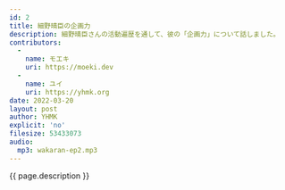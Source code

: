 ```yaml
---
id: 2
title: 細野晴臣の企画力
description: 細野晴臣さんの活動遍歴を通して、彼の「企画力」について話しました。
contributors:
  - 
    name: モエキ
    uri: https://moeki.dev
  -
    name: ユイ
    uri: https://yhmk.org
date: 2022-03-20
layout: post
author: YHMK
explicit: 'no'
filesize: 53433073
audio:
  mp3: wakaran-ep2.mp3
---
```


{{ page.description }}
